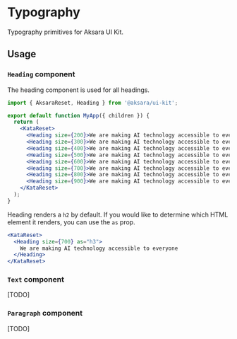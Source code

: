 # Typography

Typography primitives for Aksara UI Kit.

## Usage

### `Heading` component

The heading component is used for all headings.

```jsx
import { AksaraReset, Heading } from '@aksara/ui-kit';

export default function MyApp({ children }) {
  return (
    <KataReset>
      <Heading size={200}>We are making AI technology accessible to everyone</Heading>
      <Heading size={300}>We are making AI technology accessible to everyone</Heading>
      <Heading size={400}>We are making AI technology accessible to everyone</Heading>
      <Heading size={500}>We are making AI technology accessible to everyone</Heading>
      <Heading size={600}>We are making AI technology accessible to everyone</Heading>
      <Heading size={700}>We are making AI technology accessible to everyone</Heading>
      <Heading size={800}>We are making AI technology accessible to everyone</Heading>
      <Heading size={900}>We are making AI technology accessible to everyone</Heading>
    </KataReset>
  );
}
```

Heading renders a `h2` by default. If you would like to determine which HTML element it renders, you can use the `as` prop.

```jsx
<KataReset>
  <Heading size={700} as="h3">
    We are making AI technology accessible to everyone
  </Heading>
</KataReset>
```

### `Text` component

[TODO]

### `Paragraph` component

[TODO]
